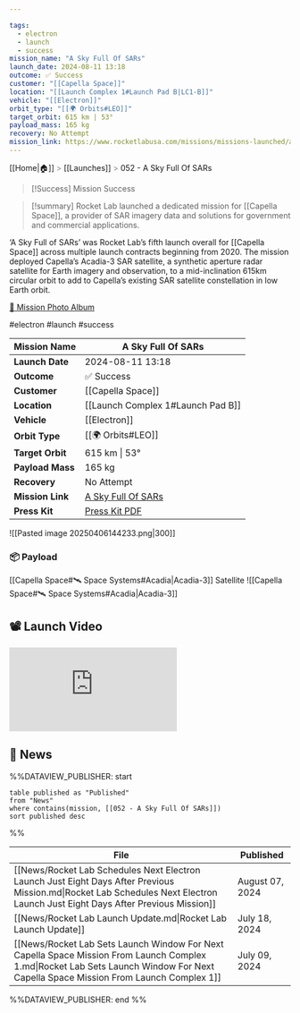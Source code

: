```yaml
---

tags:
  - electron
  - launch
  - success
mission_name: "A Sky Full Of SARs"
launch_date: 2024-08-11 13:18
outcome: ✅ Success
customer: "[[Capella Space]]"
location: "[[Launch Complex 1#Launch Pad B|LC1-B]]"
vehicle: "[[Electron]]"
orbit_type: "[[🌍 Orbits#LEO]]"
target_orbit: 615 km | 53° 
payload_mass: 165 kg  
recovery: No Attempt
mission_link: https://www.rocketlabusa.com/missions/missions-launched/a-sky-full-of-sars/
---
```

[[Home|🏠]]  <span style="color: LightSlateGray">></span>  <span class="no-hover">[[Launches]]</span>  <span style="color: LightSlateGray">></span>  052 - A Sky Full Of SARs

>[!Success] Mission Success

>[!summary]
Rocket Lab launched a dedicated mission for [[Capella Space]], a provider of SAR imagery data and solutions for government and commercial applications.
>
‘A Sky Full of SARs’ was Rocket Lab’s fifth launch overall for [[Capella Space]] across multiple launch contracts beginning from 2020. The mission deployed Capella’s Acadia-3 SAR satellite, a synthetic aperture radar satellite for Earth imagery and observation, to a mid-inclination 615km circular orbit to add to Capella’s existing SAR satellite constellation in low Earth orbit. 
>
[📸 Mission Photo Album](https://www.flickr.com/photos/rocketlab/albums/72177720319376772/)


#electron #launch #success

| **Mission Name** | A Sky Full Of SARs                                                                                |
| ---------------- | ------------------------------------------------------------------------------------------------- |
| **Launch Date**  | 2024-08-11 13:18                                                                                  |
| **Outcome**      | ✅ Success                                                                                         |
| **Customer**     | [[Capella Space]]                                                                                 |
| **Location**     | [[Launch Complex 1#Launch Pad B]]                                                                 |
| **Vehicle**      | [[Electron]]                                                                                      |
| **Orbit Type**   | [[🌍 Orbits#LEO]]                                                                                 |
| **Target Orbit** | 615 km &#124; 53°                                                                                 |
| **Payload Mass** | 165 kg                                                                                            |
| **Recovery**     | No Attempt                                                                                        |
| **Mission Link** | [A Sky Full Of SARs](https://www.rocketlabusa.com/missions/missions-launched/a-sky-full-of-sars/) |
| **Press Kit**    | [Press Kit PDF](https://rocketlabcorp.com/assets/Uploads/FINAL-RL-F52-Capella-Press-Kit.pdf)      |

![[Pasted image 20250406144233.png|300]]


### 📦 Payload

[[Capella Space#🛰️ Space Systems#Acadia|Acadia-3]] Satellite ![[Capella Space#🛰️ Space Systems#Acadia|Acadia-3]]

## 📽️ Launch Video

<div class="responsive-video">
<iframe src="https://www.youtube.com/embed/wFH0ZS2GHd8" title="Rocket Lab&#39;s Electron - A Sky Full Of SARs Mission" frameborder="0" allow="accelerometer; autoplay; clipboard-write; encrypted-media; gyroscope; picture-in-picture; web-share" referrerpolicy="strict-origin-when-cross-origin" allowfullscreen></iframe>     
</div>

## 📰 News
%%DATAVIEW_PUBLISHER: start
```
table published as "Published"
from "News"
where contains(mission, [[052 - A Sky Full Of SARs]])
sort published desc
```
%%

| File                                                                                                                                                                               | Published       |
| ---------------------------------------------------------------------------------------------------------------------------------------------------------------------------------- | --------------- |
| [[News/Rocket Lab Schedules Next Electron Launch Just Eight Days After Previous Mission.md\|Rocket Lab Schedules Next Electron Launch Just Eight Days After Previous Mission]]     | August 07, 2024 |
| [[News/Rocket Lab Launch Update.md\|Rocket Lab Launch Update]]                                                                                                                     | July 18, 2024   |
| [[News/Rocket Lab Sets Launch Window For Next Capella Space Mission From Launch Complex 1.md\|Rocket Lab Sets Launch Window For Next Capella Space Mission From Launch Complex 1]] | July 09, 2024   |

%%DATAVIEW_PUBLISHER: end %%